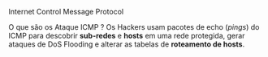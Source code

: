 Internet Control Message Protocol



O que são os Ataque ICMP ?
Os Hackers usam pacotes de echo (*pings*) do ICMP para descobrir **sub-redes** e **hosts** em uma rede protegida, gerar ataques de DoS Flooding e alterar as tabelas de **roteamento de hosts**.